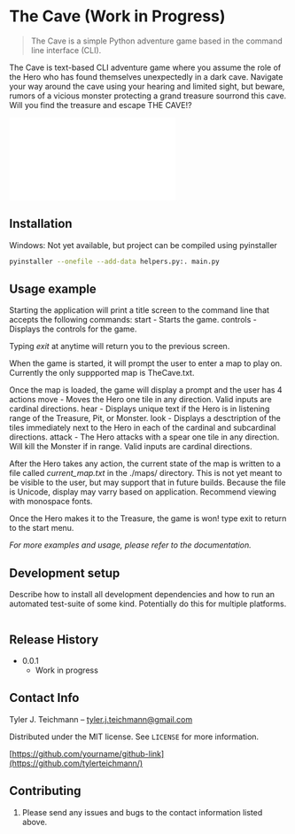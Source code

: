 # The Cave (Work in Progress)
> The Cave is a simple Python adventure game based in the command line interface (CLI).

The Cave is text-based CLI adventure game where you assume the role of the Hero who has found themselves unexpectedly in a dark cave. Navigate your way around the cave using your hearing and limited sight, but beware, rumors of a vicious monster protecting a grand treasure sourrond this cave. Will you find the treasure and escape THE CAVE!?

![](the_cave/static/title/screen.txt)

## Installation

Windows: Not yet available, but project can be compiled using pyinstaller

```sh
pyinstaller --onefile --add-data helpers.py:. main.py
```

## Usage example

Starting the application will print a title screen to the command line that accepts the following commands:
start - Starts the game.
controls - Displays the controls for the game.

Typing _exit_ at anytime will return you to the previous screen.

When the game is started, it will prompt the user to enter a map to play on. Currently the only suppported map is TheCave.txt.

Once the map is loaded, the game will display a prompt and the user has 4 actions
move <direction> - Moves the Hero one tile in any direction. Valid inputs are cardinal directions.
hear - Displays unique text if the Hero is in listening range of the Treasure, Pit, or Monster.
look - Displays a desctription of the tiles immediately next to the Hero in each of the cardinal and subcardinal directions.
attack <direction> - The Hero attacks with a spear one tile in any direction. Will kill the Monster if in range. Valid inputs are cardinal directions.

After the Hero takes any action, the current state of the map is written to a file called _current_map.txt_ in the ./maps/ directory. This is not yet meant to be visible to the user, but may support that in future builds. Because the file is Unicode, display may varry based on application. Recommend viewing with monospace fonts.

Once the Hero makes it to the Treasure, the game is won! type exit to return to the start menu.

_For more examples and usage, please refer to the documentation._

## Development setup

Describe how to install all development dependencies and how to run an automated test-suite of some kind. Potentially do this for multiple platforms.

```sh

```

## Release History

* 0.0.1
    * Work in progress

## Contact Info

Tyler J. Teichmann – tyler.j.teichmann@gmail.com

Distributed under the MIT license. See ``LICENSE`` for more information.

[https://github.com/yourname/github-link](https://github.com/tylerteichmann/)

## Contributing

1. Please send any issues and bugs to the contact information listed above.
